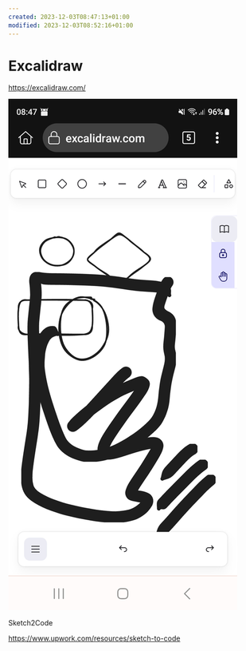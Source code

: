 ```yaml
---
created: 2023-12-03T08:47:13+01:00
modified: 2023-12-03T08:52:16+01:00
---
```


# Excalidraw

https://excalidraw.com/

![Image](./b4388a873f26f5dc16409012aa70cf4c.jpg)

Sketch2Code

https://www.upwork.com/resources/sketch-to-code
